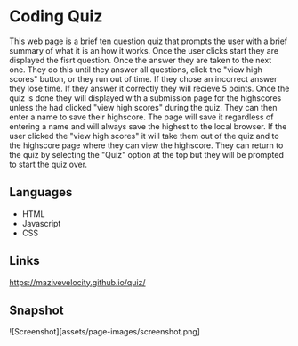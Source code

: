 # Coding Quiz

This web page is a brief ten question quiz that prompts the user
with a brief summary of what it is an how it works. Once the user clicks
start they are displayed the fisrt question. Once the answer they are taken to the
next one. They do this until they answer all questions, click the "view high scores"
button, or they run out of time. If they chose an incorrect answer they lose time.
If they answer it correctly they will recieve 5 points. Once the quiz is done
they will displayed with a submission page for the highscores unless the 
had clicked "view high scores" during the quiz. They can then enter a name
to save their highscore. The page will save it regardless of entering a name
and will always save the highest to the local browser. If the user clicked the 
"view high scores" it will take them out of the quiz and to the highscore page where
they can view the highscore. They can return to the quiz by selecting the "Quiz" 
option at the top but they will be prompted to start the quiz over.

## Languages

* HTML
* Javascript
* CSS

## Links 

https://mazivevelocity.github.io/quiz/

## Snapshot

![Screenshot][assets/page-images/screenshot.png]
